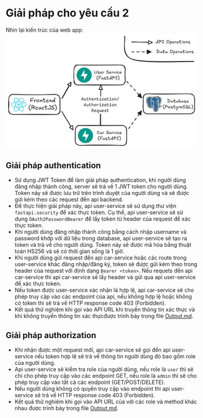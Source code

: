 # Giải pháp cho yêu cầu 2
Nhìn lại kiến trúc của web app:   
![](../../../images/web-architecture.jpg)
## Giải pháp authentication
- Sử dụng JWT Token để làm giải pháp authentication, khi người dùng đăng nhập thành công, server sẽ trả về 1 JWT token cho người dùng. Token này sẽ được lưu trữ trên trình duyệt của người dùng và sẽ được gửi kèm theo các request đến api backend.
- Để thực hiện giải pháp này, api user-service sẽ sử dụng thư viện `fastapi.security` để xác thực token. Cụ thể, api user-service sẽ sử dụng `OAuth2PasswordBearer` để lấy token từ header của request để xác thực token.
- Khi người dùng đăng nhập thành công bằng cách nhập username và password khớp với dữ liệu trong database, api user-service sẽ tạo ra token và trả về cho người dùng. Token này sẽ được mã hóa bằng thuật toán HS256 và sẽ có thời gian sống là 1 giờ.
- Khi người dùng gửi request đến api car-service hoặc các route trong user-service khác đăng nhập/đăng ký, token sẽ được gửi kèm theo trong header của request với định dạng `Bearer <token>`. Nếu requets đến api car-service thì api car-service sẽ lấy header và gửi qua api user-service để xác thực token.
- Nếu token được user-service xác nhận là hợp lệ, api car-service sẽ cho phép truy cập vào các endpoint của api, nếu không hợp lệ hoặc không có token thì sẽ trả về HTTP response code 403 (Forbidden).
- Kết quả thử nghiệm khi gọi vào API URL khi truyền thông tin xác thực và khi không truyền thông tin xác thựcđược trình bày trong file [Output.md](./Output.md).
## Giải pháp authorization
- Khi nhận được một request mới, api car-service sẽ gọi đến api user-service nếu token hợp lệ sẽ trả về thông tin người dùng đó bao gồm role của người dùng.
- Api user-service sẽ kiểm tra role của người dùng, nếu role là `user` thì sẽ chỉ cho phép truy cập vào các endpoint GET, nếu role là `admin` thì sẽ cho phép truy cập vào tất cả các endpoint (GET/POST/DELETE).
- Nếu người dùng không có quyền truy cập vào endpoint thì api user-service sẽ trả về HTTP response code 403 (Forbidden).
- Kết quả thử nghiệm khi gọi vào API URL của với các role và method khác nhau được trình bày trong file [Output.md](./Output.md).
